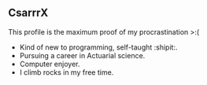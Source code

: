 ## CsarrrX
This profile is the maximum proof of my procrastination >:(
+ Kind of new to programming, self-taught :shipit:.
+ Pursuing a career in Actuarial science.
+ Computer enjoyer.
+ I climb rocks in my free time.






